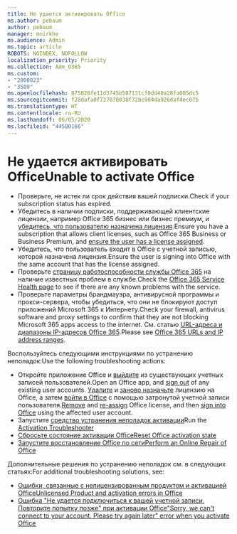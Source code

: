 ```yaml
---
title: Не удается активировать Office
ms.author: pebaum
author: pebaum
manager: mnirkhe
ms.audience: Admin
ms.topic: article
ROBOTS: NOINDEX, NOFOLLOW
localization_priority: Priority
ms.collection: Adm_O365
ms.custom:
- "2000023"
- "3509"
ms.openlocfilehash: 875026fe11d3745b587131cf0dd40a28fa005dc5
ms.sourcegitcommit: f28dafa0f727870038f72bc904da926daf4ec07b
ms.translationtype: HT
ms.contentlocale: ru-RU
ms.lasthandoff: 06/05/2020
ms.locfileid: "44580166"
---
```

# <a name="unable-to-activate-office"></a><span data-ttu-id="a601d-102">Не удается активировать Office</span><span class="sxs-lookup"><span data-stu-id="a601d-102">Unable to activate Office</span></span>

- <span data-ttu-id="a601d-103">Проверьте, не истек ли срок действия вашей подписки.</span><span class="sxs-lookup"><span data-stu-id="a601d-103">Check if your subscription status has expired.</span></span>
- <span data-ttu-id="a601d-104">Убедитесь в наличии подписки, поддерживающей клиентские лицензии, например Office 365 бизнес или бизнес премиум, и [убедитесь, что пользователю назначена лицензия](https://docs.microsoft.com/microsoft-365/admin/subscriptions-and-billing/assign-licenses-to-users).</span><span class="sxs-lookup"><span data-stu-id="a601d-104">Ensure you have a subscription that allows client licenses, such as Office 365 Business or Business Premium, and [ensure the user has a license assigned](https://docs.microsoft.com/microsoft-365/admin/subscriptions-and-billing/assign-licenses-to-users).</span></span>
- <span data-ttu-id="a601d-105">Убедитесь, что пользователь входит в Office с учетной записью, которой назначена лицензия.</span><span class="sxs-lookup"><span data-stu-id="a601d-105">Ensure the user is signing into Office with the same account that has the license assigned.</span></span>
- <span data-ttu-id="a601d-106">Проверьте [страницу работоспособности службы Office 365](https://docs.microsoft.com/office365/enterprise/view-service-health) на наличие известных проблем в службе.</span><span class="sxs-lookup"><span data-stu-id="a601d-106">Check the [Office 365 Service Health page](https://docs.microsoft.com/office365/enterprise/view-service-health) to see if there are any known problems with the service.</span></span>
- <span data-ttu-id="a601d-107">Проверьте параметры брандмауэра, антивирусной программы и прокси-сервера, чтобы убедиться, что они не блокируют доступ приложений Microsoft 365 к Интернету.</span><span class="sxs-lookup"><span data-stu-id="a601d-107">Check your firewall, antivirus software and proxy settings to confirm that they are not blocking Microsoft 365 apps access to the internet.</span></span> <span data-ttu-id="a601d-108">См. статью [URL-адреса и диапазоны IP-адресов Office 365](https://docs.microsoft.com/office365/enterprise/urls-and-ip-address-ranges "URL-адреса и диапазоны IP-адресов Office 365").</span><span class="sxs-lookup"><span data-stu-id="a601d-108">Please see [Office 365 URLs and IP address ranges](https://docs.microsoft.com/office365/enterprise/urls-and-ip-address-ranges "Office 365 URLs and IP address ranges").</span></span>

<span data-ttu-id="a601d-109">Воспользуйтесь следующими инструкциями по устранению неполадок:</span><span class="sxs-lookup"><span data-stu-id="a601d-109">Use the following troubleshooting actions:</span></span>

- <span data-ttu-id="a601d-110">Откройте приложение Office и [выйдите](https://support.office.com/article/5a20dc11-47e9-4b6f-945d-478cb6d92071) из существующих учетных записей пользователей.</span><span class="sxs-lookup"><span data-stu-id="a601d-110">Open an Office app, and [sign out](https://support.office.com/article/5a20dc11-47e9-4b6f-945d-478cb6d92071) of any existing user accounts.</span></span> <span data-ttu-id="a601d-111">[Удалите](https://docs.microsoft.com/microsoft-365/admin/manage/remove-licenses-from-users) и [заново назначьте](https://docs.microsoft.com/microsoft-365/admin/manage/assign-licenses-to-users) лицензию на Office, а затем [войти в Office](https://support.office.com/article/628ea040-f265-49de-b986-be09c3ebf8a9) с помощью затронутой учетной записи пользователя.</span><span class="sxs-lookup"><span data-stu-id="a601d-111">[Remove](https://docs.microsoft.com/microsoft-365/admin/manage/remove-licenses-from-users) and [re-assign](https://docs.microsoft.com/microsoft-365/admin/manage/assign-licenses-to-users) Office license, and then [sign into Office](https://support.office.com/article/628ea040-f265-49de-b986-be09c3ebf8a9) using the affected user account.</span></span>
- <span data-ttu-id="a601d-112">Запустите [средство устранения неполадок активации](https://aka.ms/SARA-OfficeActivation-Alchemy)</span><span class="sxs-lookup"><span data-stu-id="a601d-112">Run the [Activation Troubleshooter](https://aka.ms/SARA-OfficeActivation-Alchemy)</span></span>
- [<span data-ttu-id="a601d-113">Сбросьте состояние активации Office</span><span class="sxs-lookup"><span data-stu-id="a601d-113">Reset Office activation state</span></span>](https://docs.microsoft.com/office365/troubleshoot/activation/reset-office-365-proplus-activation-state "Сбросьте состояние активации Office")
- [<span data-ttu-id="a601d-114">Запустите восстановление Office по сети</span><span class="sxs-lookup"><span data-stu-id="a601d-114">Perform an Online Repair of Office</span></span>](https://support.office.com/Article/7821d4b6-7c1d-4205-aa0e-a6b40c5bb88b?wt.mc_id=Alchemy_ClientDIA)

<span data-ttu-id="a601d-115">Дополнительные решения по устранению неполадок см. в следующих статьях:</span><span class="sxs-lookup"><span data-stu-id="a601d-115">For additional troubleshooting solutions, see:</span></span>  

- [<span data-ttu-id="a601d-116">Ошибки, связанные с нелицензированным продуктом и активацией Office</span><span class="sxs-lookup"><span data-stu-id="a601d-116">Unlicensed Product and activation errors in Office</span></span>](https://support.office.com/Article/0d23d3c0-c19c-4b2f-9845-5344fedc4380?wt.mc_id=Alchemy_ClientDIA)
- [<span data-ttu-id="a601d-117">Ошибка "Не удается подключиться к вашей учетной записи. Повторите попытку позже" при активации Office</span><span class="sxs-lookup"><span data-stu-id="a601d-117">"Sorry, we can't connect to your account. Please try again later" error when you activate Office</span></span>](https://docs.microsoft.com/office/troubleshoot/activation-installation/issue-when-activate-office-from-office-365)
